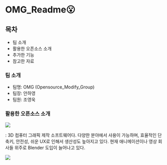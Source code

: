 # OMG_Readme:open_mouth:


## 목차
  - 팀 소개
  - 활용한 오픈소스 소개
  - 추가한 기능
  - 참고한 자료


### 팀 소개
  - 팀명: OMG (Opensource_Modify_Group)  
  - 팀장: 안하영
  - 팀원: 조영욱

### 활용한 오픈소스 소개
<img src="https://img.shields.io/badge/Blender-E87D0D?style=flat&logo=Blender&logoColor=white"/>


  : 3D 컴퓨터 그래픽 제작 소프트웨어다. 다양한 분야에서 사용이 가능하며, 효율적인 단축키, 안전성, 쉬운 UX로 인해서 생산성도 높아지고 있다. 현재 애니메이션이나 영상 회사들 위주로 Blender 도입이 늘어나고 있다.


<img src="https://img.shields.io/badge/Audacity-0000CC?style=flat&logo=Audacity&logoColor=white"/>
 
